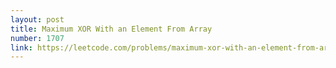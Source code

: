```yaml
---
layout: post
title: Maximum XOR With an Element From Array
number: 1707
link: https://leetcode.com/problems/maximum-xor-with-an-element-from-array
---
```

